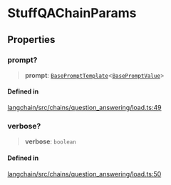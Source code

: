 StuffQAChainParams
==================

Properties[](#properties "Direct link to Properties")
------------------------------------------------------

### prompt?[](#prompt "Direct link to prompt?")

> **prompt**: [`BasePromptTemplate`](/docs/api/prompts/classes/BasePromptTemplate)<[`BasePromptValue`](/docs/api/schema/classes/BasePromptValue)\>

#### Defined in[](#defined-in "Direct link to Defined in")

[langchain/src/chains/question\_answering/load.ts:49](https://github.com/hwchase17/langchainjs/blob/1c1274d/langchain/src/chains/question_answering/load.ts#L49)

### verbose?[](#verbose "Direct link to verbose?")

> **verbose**: `boolean`

#### Defined in[](#defined-in-1 "Direct link to Defined in")

[langchain/src/chains/question\_answering/load.ts:50](https://github.com/hwchase17/langchainjs/blob/1c1274d/langchain/src/chains/question_answering/load.ts#L50)